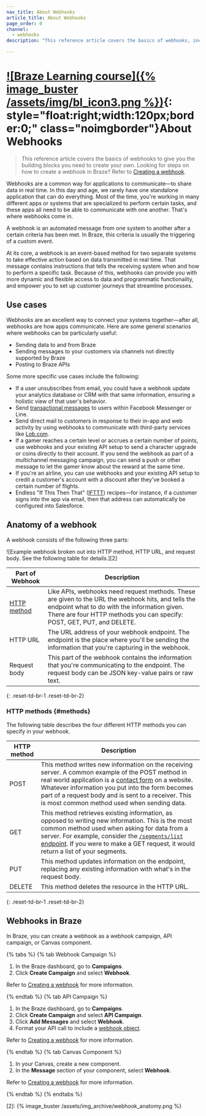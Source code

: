 ```yaml
---
nav_title: About Webhooks
article_title: About Webhooks
page_order: 0
channel:
  - webhooks
description: "This reference article covers the basics of webhooks, including common use cases, webhook anatomy, and how to use them in Braze."

---
```


# [![Braze Learning course]({% image_buster /assets/img/bl_icon3.png %})](https://learning.braze.com/understanding-webhooks){: style="float:right;width:120px;border:0;" class="noimgborder"}About Webhooks

> This reference article covers the basics of webhooks to give you the building blocks you need to create your own. Looking for steps on how to create a webhook in Braze? Refer to [Creating a webhook][1].

Webhooks are a common way for applications to communicate—to share data in real time. In this day and age, we rarely have one standalone application that can do everything. Most of the time, you're working in many different apps or systems that are specialized to perform certain tasks, and these apps all need to be able to communicate with one another. That's where webhooks come in.

A webhook is an automated message from one system to another after a certain criteria has been met. In Braze, this criteria is usually the triggering of a custom event.

At its core, a webhook is an event-based method for two separate systems to take effective action based on data transmitted in real time. That message contains instructions that tells the receiving system when and how to perform a specific task. Because of this, webhooks can provide you with more dynamic and flexible access to data and programmatic functionality, and empower you to set up customer journeys that streamline processes.

## Use cases

Webhooks are an excellent way to connect your systems together—after all, webhooks are how apps communicate. Here are some general scenarios where webhooks can be particularly useful:

- Sending data to and from Braze
- Sending messages to your customers via channels not directly supported by Braze
- Posting to Braze APIs

Some more specific use cases include the following:

- If a user unsubscribes from email, you could have a webhook update your analytics database or CRM with that same information, ensuring a holistic view of that user's behavior.
- Send [transactional messages]({{site.baseurl}}/api/api_campaigns/transactional_api_campaign/) to users within Facebook Messenger or Line.
- Send direct mail to customers in response to their in-app and web activity by using webhooks to communicate with third-party services like [Lob.com]({{site.baseurl}}/partners/message_orchestration/additional_channels/direct_mail/lob/).
- If a gamer reaches a certain level or accrues a certain number of points, use webhooks and your existing API setup to send a character upgrade or coins directly to their account. If you send the webhook as part of a multichannel messaging campaign, you can send a push or other message to let the gamer know about the reward at the same time.
- If you're an airline, you can use webhooks and your existing API setup to credit a customer's account with a discount after they've booked a certain number of flights.
- Endless "If This Then That" ([IFTTT](https://ifttt.com/about)) recipes—for instance, if a customer signs into the app via email, then that address can automatically be configured into Salesforce.

## Anatomy of a webhook

A webhook consists of the following three parts:

![Example webhook broken out into HTTP method, HTTP URL, and request body. See the following table for details.][2]

| Part of Webhook | Description |
| --- | --- |
| [HTTP method](#methods) | Like APIs, webhooks need request methods. These are given to the URL the webhook hits, and tells the endpoint what to do with the information given. There are four HTTP methods you can specify: POST, GET, PUT, and DELETE. |
| HTTP URL | The URL address of your webhook endpoint. The endpoint is the place where you'll be sending the information that you're capturing in the webhook. |
| Request body | This part of the webhook contains the information that you're communicating to the endpoint. The request body can be JSON key-value pairs or raw text. |
{: .reset-td-br-1 .reset-td-br-2}

### HTTP methods {#methods}

The following table describes the four different HTTP methods you can specify in your webhook.

| HTTP method | Description |
| ----------- | ----------- |
| POST | This method writes new information on the receiving server. A common example of the POST method in real world application is a [contact form](https://www.braze.com/company/contact) on a website. Whatever information you put into the form becomes part of a request body and is sent to a receiver. This is most common method used when sending data.
| GET | This method retrieves existing information, as opposed to writing new information. This is the most common method used when asking for data from a server. For example, consider the [`/segments/list` endpoint]({{site.baseurl}}/api/endpoints/export/segments/get_segment/). If you were to make a GET request, it would return a list of your segments.
| PUT | This method updates information on the endpoint, replacing any existing information with what's in the request body. 
| DELETE | This method deletes the resource in the HTTP URL. 
{: .reset-td-br-1 .reset-td-br-2}

## Webhooks in Braze

In Braze, you can create a webhook as a webhook campaign, API campaign, or Canvas component.

{% tabs %}
{% tab Webhook Campaign %}

1. In the Braze dashboard, go to **Campaigns**.
2. Click **Create Campaign** and select **Webhook**.

Refer to [Creating a webhook]({{site.baseurl}}/user_guide/message_building_by_channel/webhooks/creating_a_webhook/) for more information.

{% endtab %}
{% tab API Campaign %}

1. In the Braze dashboard, go to **Campaigns**.
2. Click **Create Campaign** and select **API Campaign**.
3. Click **Add Messages** and select **Webhook**.
4. Format your API call to include a [webhook object]({{site.baseurl}}/api/objects_filters/messaging/webhook_object/).

Refer to [Creating a webhook]({{site.baseurl}}/user_guide/message_building_by_channel/webhooks/creating_a_webhook/) for more information.

{% endtab %}
{% tab Canvas Component %}

1. In your Canvas, create a new component.
2. In the **Message** section of your component, select **Webhook**.

Refer to [Creating a webhook]({{site.baseurl}}/user_guide/message_building_by_channel/webhooks/creating_a_webhook/) for more information.

{% endtab %}
{% endtabs %}


[1]: {{site.baseurl}}/user_guide/message_building_by_channel/webhooks/creating_a_webhook/
[2]: {% image_buster /assets/img_archive/webhook_anatomy.png %}

